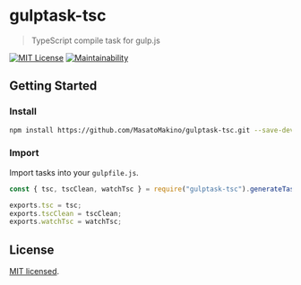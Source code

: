 # gulptask-tsc

> TypeScript compile task for gulp.js

[![MIT License](http://img.shields.io/badge/license-MIT-blue.svg?style=flat)](LICENSE)
[![Maintainability](https://api.codeclimate.com/v1/badges/84bae9c1712c6982d25b/maintainability)](https://codeclimate.com/github/MasatoMakino/gulptask-tsc/maintainability)

## Getting Started

### Install

```bash
npm install https://github.com/MasatoMakino/gulptask-tsc.git --save-dev
```

### Import

Import tasks into your `gulpfile.js`.

```gulpfile.js
const { tsc, tscClean, watchTsc } = require("gulptask-tsc").generateTasks();

exports.tsc = tsc;
exports.tscClean = tscClean;
exports.watchTsc = watchTsc;
```

## License

[MIT licensed](LICENSE).
